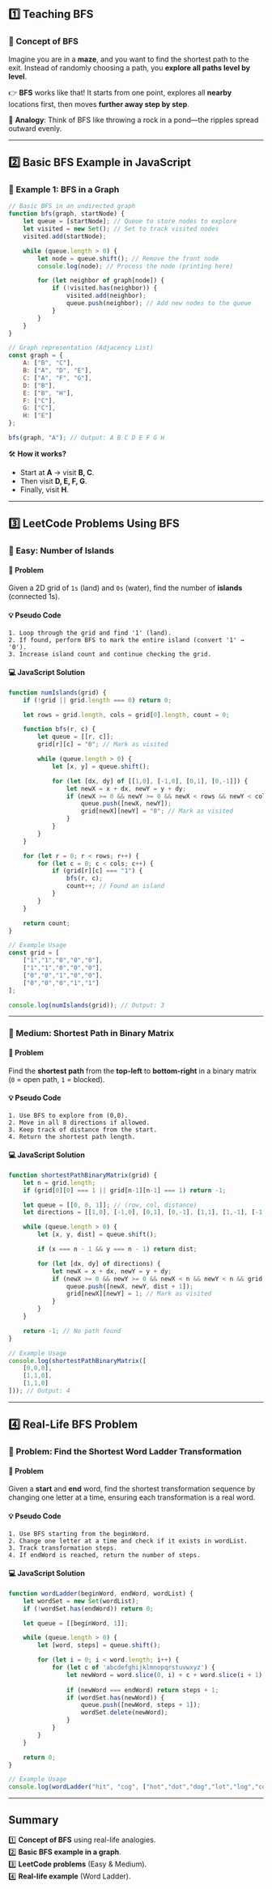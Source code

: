 

## **1️⃣ Teaching BFS**
### **🎯 Concept of BFS**
Imagine you are in a **maze**, and you want to find the shortest path to the exit. Instead of randomly choosing a path, you **explore all paths level by level**.  

👉 **BFS** works like that! It starts from one point, explores all **nearby** locations first, then moves **further away step by step**.

📌 **Analogy**: Think of BFS like throwing a rock in a pond—the ripples spread outward evenly.

---

## **2️⃣ Basic BFS Example in JavaScript**
### **🌟 Example 1: BFS in a Graph**
```javascript
// Basic BFS in an undirected graph
function bfs(graph, startNode) {
    let queue = [startNode]; // Queue to store nodes to explore
    let visited = new Set(); // Set to track visited nodes
    visited.add(startNode);

    while (queue.length > 0) {
        let node = queue.shift(); // Remove the front node
        console.log(node); // Process the node (printing here)

        for (let neighbor of graph[node]) {
            if (!visited.has(neighbor)) {
                visited.add(neighbor);
                queue.push(neighbor); // Add new nodes to the queue
            }
        }
    }
}

// Graph representation (Adjacency List)
const graph = {
    A: ["B", "C"],
    B: ["A", "D", "E"],
    C: ["A", "F", "G"],
    D: ["B"],
    E: ["B", "H"],
    F: ["C"],
    G: ["C"],
    H: ["E"]
};

bfs(graph, "A"); // Output: A B C D E F G H
```
🛠 **How it works?**
- Start at **A** → visit **B, C**.
- Then visit **D, E, F, G**.
- Finally, visit **H**.

---

## **3️⃣ LeetCode Problems Using BFS**
### **🔹 Easy: Number of Islands**
#### **📝 Problem**
Given a 2D grid of `1s` (land) and `0s` (water), find the number of **islands** (connected 1s).

#### **💡 Pseudo Code**
```
1. Loop through the grid and find '1' (land).
2. If found, perform BFS to mark the entire island (convert '1' → '0').
3. Increase island count and continue checking the grid.
```

#### **💻 JavaScript Solution**
```javascript
function numIslands(grid) {
    if (!grid || grid.length === 0) return 0;

    let rows = grid.length, cols = grid[0].length, count = 0;

    function bfs(r, c) {
        let queue = [[r, c]];
        grid[r][c] = "0"; // Mark as visited

        while (queue.length > 0) {
            let [x, y] = queue.shift();

            for (let [dx, dy] of [[1,0], [-1,0], [0,1], [0,-1]]) {
                let newX = x + dx, newY = y + dy;
                if (newX >= 0 && newY >= 0 && newX < rows && newY < cols && grid[newX][newY] === "1") {
                    queue.push([newX, newY]);
                    grid[newX][newY] = "0"; // Mark as visited
                }
            }
        }
    }

    for (let r = 0; r < rows; r++) {
        for (let c = 0; c < cols; c++) {
            if (grid[r][c] === "1") {
                bfs(r, c);
                count++; // Found an island
            }
        }
    }

    return count;
}

// Example Usage
const grid = [
    ["1","1","0","0","0"],
    ["1","1","0","0","0"],
    ["0","0","1","0","0"],
    ["0","0","0","1","1"]
];

console.log(numIslands(grid)); // Output: 3
```

---

### **🔹 Medium: Shortest Path in Binary Matrix**
#### **📝 Problem**
Find the **shortest path** from the **top-left** to **bottom-right** in a binary matrix (`0` = open path, `1` = blocked).

#### **💡 Pseudo Code**
```
1. Use BFS to explore from (0,0).
2. Move in all 8 directions if allowed.
3. Keep track of distance from the start.
4. Return the shortest path length.
```

#### **💻 JavaScript Solution**
```javascript
function shortestPathBinaryMatrix(grid) {
    let n = grid.length;
    if (grid[0][0] === 1 || grid[n-1][n-1] === 1) return -1;

    let queue = [[0, 0, 1]]; // (row, col, distance)
    let directions = [[1,0], [-1,0], [0,1], [0,-1], [1,1], [1,-1], [-1,1], [-1,-1]];

    while (queue.length > 0) {
        let [x, y, dist] = queue.shift();

        if (x === n - 1 && y === n - 1) return dist;

        for (let [dx, dy] of directions) {
            let newX = x + dx, newY = y + dy;
            if (newX >= 0 && newY >= 0 && newX < n && newY < n && grid[newX][newY] === 0) {
                queue.push([newX, newY, dist + 1]);
                grid[newX][newY] = 1; // Mark as visited
            }
        }
    }

    return -1; // No path found
}

// Example Usage
console.log(shortestPathBinaryMatrix([
    [0,0,0],
    [1,1,0],
    [1,1,0]
])); // Output: 4
```

---

## **4️⃣ Real-Life BFS Problem**
### **🔹 Problem: Find the Shortest Word Ladder Transformation**
#### **📝 Problem**
Given a **start** and **end** word, find the shortest transformation sequence by changing one letter at a time, ensuring each transformation is a real word.

#### **💡 Pseudo Code**
```
1. Use BFS starting from the beginWord.
2. Change one letter at a time and check if it exists in wordList.
3. Track transformation steps.
4. If endWord is reached, return the number of steps.
```

#### **💻 JavaScript Solution**
```javascript
function wordLadder(beginWord, endWord, wordList) {
    let wordSet = new Set(wordList);
    if (!wordSet.has(endWord)) return 0;

    let queue = [[beginWord, 1]];

    while (queue.length > 0) {
        let [word, steps] = queue.shift();

        for (let i = 0; i < word.length; i++) {
            for (let c of 'abcdefghijklmnopqrstuvwxyz') {
                let newWord = word.slice(0, i) + c + word.slice(i + 1);
                
                if (newWord === endWord) return steps + 1;
                if (wordSet.has(newWord)) {
                    queue.push([newWord, steps + 1]);
                    wordSet.delete(newWord);
                }
            }
        }
    }

    return 0;
}

// Example Usage
console.log(wordLadder("hit", "cog", ["hot","dot","dog","lot","log","cog"])); // Output: 5
```

---

## **Summary**
1️⃣ **Concept of BFS** using real-life analogies.  
2️⃣ **Basic BFS example in a graph**.  
3️⃣ **LeetCode problems** (Easy & Medium).  
4️⃣ **Real-life example** (Word Ladder).  


